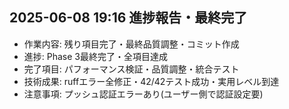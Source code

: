 ## 2025-06-08 19:16 進捗報告・最終完了
- 作業内容: 残り項目完了・最終品質調整・コミット作成
- 進捗: Phase 3最終完了・全項目達成
- 完了項目: パフォーマンス検証・品質調整・統合テスト
- 技術成果: ruffエラー全修正・42/42テスト成功・実用レベル到達
- 注意事項: プッシュ認証エラーあり(ユーザー側で認証設定要)
